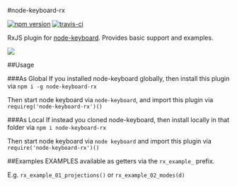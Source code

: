 #node-keyboard-rx

[![npm version](https://badge.fury.io/js/node-keyboard-rx.svg)](https://badge.fury.io/js/node-keyboard-rx) [![travis-ci](https://travis-ci.org/justinjmoses/node-keyboard-rx.svg?branch=master)](https://travis-ci.org/justinjmoses/node-keyboard-rx)

RxJS plugin for [node-keyboard](https://github.com/justinjmoses/node-keyboard). Provides basic support and examples.

![](https://media.giphy.com/media/xT5LMUNi6Zho98ZM1a/giphy.gif)

##Usage

###As Global
If you installed node-keyboard globally, then install this plugin via `npm i -g node-keyboard-rx`

Then start node keyboard via `node-keyboard`, and import this plugin via `requireg('node-keyboard-rx')()`

###As Local
If instead you cloned node-keyboard, then install locally in that folder via `npm i node-keyboard-rx`

Then start node keyboard via `node keyboard` and import this plugin via `require('node-keyboard-rx')()`

##Examples
EXAMPLES available as getters via the `rx_example_` prefix.

E.g. `rx_example_01_projections()` or `rx_example_02_modes(d)`

